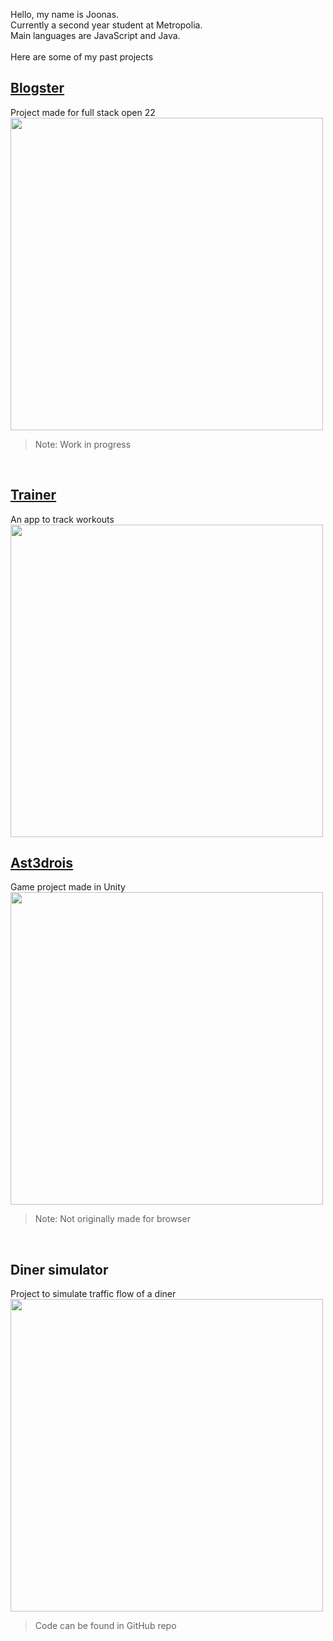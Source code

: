 Hello, my name is Joonas. <br>
Currently a second year student at Metropolia. <br> 
Main languages are JavaScript and Java. <br>
<br>
Here are some of my past projects

## [Blogster](https://blogster.fly.dev/)
Project made for full stack open 22
<br>
<kbd>
  <img src="https://i.imgur.com/3VdnnUy.png" width=500px>
</kbd>
> Note: Work in progress
<br>

## [Trainer](https://github.com/JoonasMV/Trainer)
An app to track workouts
<br>
<kdp>
  <img src="https://cdn.discordapp.com/attachments/1017362290447749130/1082375455551787149/workout.JPG" height=500px>
</kdp>
<br>

## [Ast3drois](https://tenguknight.itch.io/ast3drois) 
Game project made in Unity
<br>
<kbd>
  <img src="https://img.itch.zone/aW1hZ2UvMTQyNjU4MC84MzEzNjM2LnBuZw==/original/QVum91.png" width=500px>
</kbd>
> Note: Not originally made for browser
<br>

## Diner simulator
Project to simulate traffic flow of a diner
<br>
<kbd>
  <img src="https://media.discordapp.net/attachments/1017362290447749130/1032201408474263612/unknown.png" width=500px>
</kbd>
> Code can be found in GitHub repo
<br>
